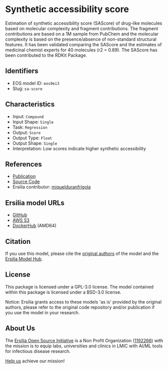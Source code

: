 # Synthetic accessibility score

Estimation of synthetic accessibility score (SAScore) of drug-like molecules based on molecular complexity and fragment contributions. The fragment contributions are based on a 1M sample from PubChem and the molecular complexity is based on the presence/absence of non-standard structural features. It has been validated comparing the SAScore and the estimates of medicinal chemist experts for 40 molecules (r2 = 0.89). The SAScore has been contributed to the RDKit Package.

## Identifiers

* EOS model ID: `eos9ei3`
* Slug: `sa-score`

## Characteristics

* Input: `Compound`
* Input Shape: `Single`
* Task: `Regression`
* Output: `Score`
* Output Type: `Float`
* Output Shape: `Single`
* Interpretation: Low scores indicate higher synthetic accessibility

## References

* [Publication](https://jcheminf.biomedcentral.com/articles/10.1186/1758-2946-1-8)
* [Source Code](https://github.com/rdkit/rdkit/tree/master/Contrib/SA_Score)
* Ersilia contributor: [miquelduranfrigola](https://github.com/miquelduranfrigola)

## Ersilia model URLs
* [GitHub](https://github.com/ersilia-os/eos9ei3)
* [AWS S3](https://ersilia-models-zipped.s3.eu-central-1.amazonaws.com/eos9ei3.zip)
* [DockerHub](https://hub.docker.com/r/ersiliaos/eos9ei3) (AMD64)

## Citation

If you use this model, please cite the [original authors](https://jcheminf.biomedcentral.com/articles/10.1186/1758-2946-1-8) of the model and the [Ersilia Model Hub](https://github.com/ersilia-os/ersilia/blob/master/CITATION.cff).

## License

This package is licensed under a GPL-3.0 license. The model contained within this package is licensed under a BSD-3.0 license.

Notice: Ersilia grants access to these models 'as is' provided by the original authors, please refer to the original code repository and/or publication if you use the model in your research.

## About Us

The [Ersilia Open Source Initiative](https://ersilia.io) is a Non Profit Organization ([1192266](https://register-of-charities.charitycommission.gov.uk/charity-search/-/charity-details/5170657/full-print)) with the mission is to equip labs, universities and clinics in LMIC with AI/ML tools for infectious disease research.

[Help us](https://www.ersilia.io/donate) achieve our mission!